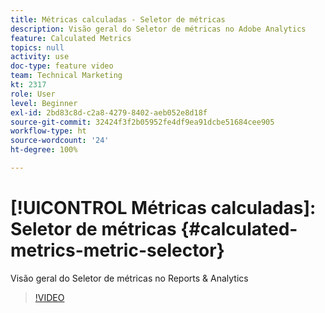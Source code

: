 ```yaml
---
title: Métricas calculadas - Seletor de métricas
description: Visão geral do Seletor de métricas no Adobe Analytics
feature: Calculated Metrics
topics: null
activity: use
doc-type: feature video
team: Technical Marketing
kt: 2317
role: User
level: Beginner
exl-id: 2bd83c8d-c2a8-4279-8402-aeb052e8d18f
source-git-commit: 32424f3f2b05952fe4df9ea91dcbe51684cee905
workflow-type: ht
source-wordcount: '24'
ht-degree: 100%

---
```


# [!UICONTROL Métricas calculadas]: Seletor de métricas {#calculated-metrics-metric-selector}

Visão geral do Seletor de métricas no Reports &amp; Analytics

>[!VIDEO](https://video.tv.adobe.com/v/25410/?quality=12)
